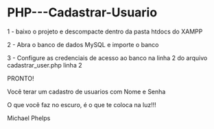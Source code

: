 # PHP---Cadastrar-Usuario


1 - baixo o projeto e descompacte dentro da pasta htdocs do XAMPP

2 - Abra o banco de dados MySQL e importe o banco

3 - Configure as credenciais de acesso ao banco na linha 2 do arquivo cadastrar_user.php linha 2 

PRONTO! 

Você terar um cadastro de usuarios com Nome e Senha 




O que você faz no escuro, é o que te coloca na luz!!!

 Michael Phelps
